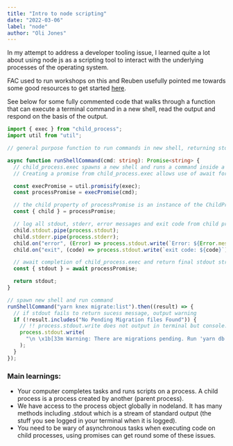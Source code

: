 ```yaml
---
title: "Intro to node scripting"
date: "2022-03-06"
label: "node"
author: "Oli Jones"
---
```


In my attempt to address a developer tooling issue, I learned quite a lot about using node js as a scripting tool to interact with the underlying processes of the operating system.

FAC used to run workshops on this and Reuben usefully pointed me towards some good resources to get started [here](https://github.com/foundersandcoders/Node-Shell-Workshop).

See below for some fully commented code that walks through a function that can execute a terminal command in a new shell, read the output and respond on the basis of the output.

```ts
import { exec } from "child_process";
import util from "util";

// general purpose function to run commands in new shell, returning stdout

async function runShellCommand(cmd: string): Promise<string> {
  // child_process.exec spawns a new shell and runs a command inside a child process
  // Creating a promise from child_process.exec allows use of await for async scripts

  const execPromise = util.promisify(exec);
  const processPromise = execPromise(cmd);

  // the child property of processPromise is an instance of the ChildProcess module
  const { child } = processPromise;

  // log all stdout, stderr, error messages and exit code from child process
  child.stdout.pipe(process.stdout);
  child.stderr.pipe(process.stderr);
  child.on("error", (Error) => process.stdout.write(`Error: ${Error.message}`));
  child.on("exit", (code) => process.stdout.write(`exit code: ${code}`));

  // await completion of child_process.exec and return final stdout string
  const { stdout } = await processPromise;

  return stdout;
}

// spawn new shell and run command
runShellCommand("yarn knex migrate:list").then((result) => {
  // if stdout fails to return sucess message, output warning
  if (!result.includes("No Pending Migration files Found")) {
    // !! process.stdout.write does not output in terminal but console.log() does
    process.stdout.write(
      "\n \x1b[33m Warning: There are migrations pending. Run 'yarn db:migration:latest' to update "
    );
  }
});
```

### Main learnings:

- Your computer completes tasks and runs scripts on a process. A child process is a process created by another (parent process).
- We have access to the process object globally in nodeland. It has many methods including .stdout which is a stream of standard output (the stuff you see logged in your terminal when it is logged).
- You need to be wary of asynchronous tasks when executing code on child processes, using promises can get round some of these issues.
